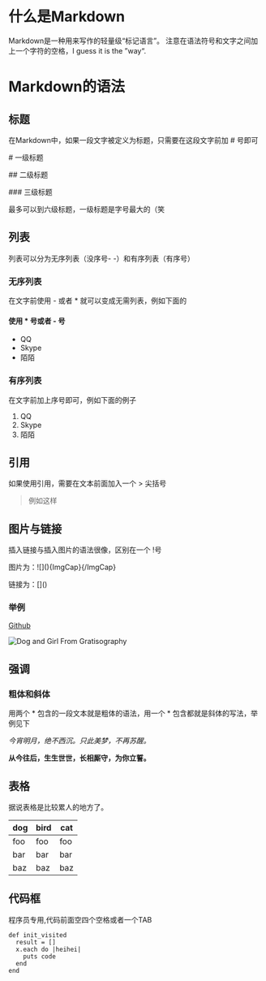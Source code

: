 # 什么是Markdown
Markdown是一种用来写作的轻量级“标记语言”。
注意在语法符号和文字之间加上一个字符的空格，I guess it is the ”way“.
# Markdown的语法

## 标题
在Markdown中，如果一段文字被定义为标题，只需要在这段文字前加 \# 号即可

\# 一级标题

\#\# 二级标题

\#\#\# 三级标题

最多可以到六级标题，一级标题是字号最大的（笑

## 列表
列表可以分为无序列表（没序号- -）和有序列表（有序号）

### 无序列表
在文字前使用 \- 或者 \* 就可以变成无需列表，例如下面的

#### 使用 \* 号或者 \- 号
* QQ
* Skype
* 陌陌

### 有序列表
在文字前加上序号即可，例如下面的例子

1. QQ
2. Skype
3. 陌陌

## 引用
如果使用引用，需要在文本前面加入一个 \> 尖括号
> 例如这样

## 图片与链接


插入链接与插入图片的语法很像，区别在一个 !号

图片为：\![]\(){ImgCap}{/ImgCap}

链接为：\[]()

### 举例
[Github](http://github.com)

![Dog and Girl From Gratisography](http://www.gratisography.com/pictures/287_1.jpg)

## 强调
### 粗体和斜体
用两个 \* 包含的一段文本就是粗体的语法，用一个 \* 包含都就是斜体的写法，举例见下

*今宵明月，绝不西沉。只此美梦，不再苏醒。*

**从今往后，生生世世，长相厮守，为你立誓。**

## 表格
据说表格是比较累人的地方了。


dog | bird | cat
----|------|----
foo | foo  | foo
bar | bar  | bar
baz | baz  | baz

## 代码框
程序员专用,代码前面空四个空格或者一个TAB

	def init_visited
	  result = []
	  x.each do |heihei|
	    puts code
	  end
	end


